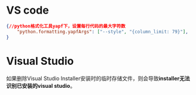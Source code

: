 # VS code

```json
{//python格式化工具yapf下，设置每行代码的最大字符数
    "python.formatting.yapfArgs": ["--style", "{column_limit: 79}"],
}
```

# Visual Studio

如果删除Visual Studio Installer安装时的临时存储文件，则会导致**installer无法识别已安装的visual studio**。



